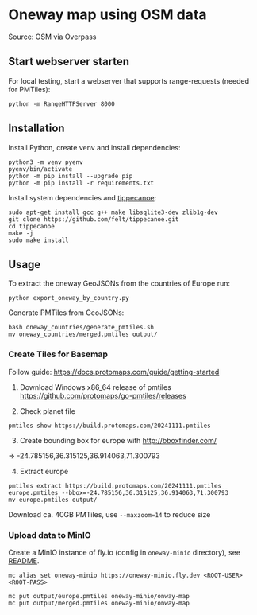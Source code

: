 Oneway map using OSM data
=========================

Source: OSM via Overpass


## Start webserver starten

For local testing, start a webserver that supports range-requests (needed for PMTiles):

```
python -m RangeHTTPServer 8000
```

## Installation

Install Python, create venv and install dependencies:

```
python3 -m venv pyenv
pyenv/bin/activate
python -m pip install --upgrade pip
python -m pip install -r requirements.txt
```

Install system dependencies and [tippecanoe](https://github.com/felt/tippecanoe):

```
sudo apt-get install gcc g++ make libsqlite3-dev zlib1g-dev
git clone https://github.com/felt/tippecanoe.git
cd tippecanoe
make -j
sudo make install
```

## Usage

To extract the oneway GeoJSONs from the countries of Europe run:

```
python export_oneway_by_country.py
```

Generate PMTiles from GeoJSONs:

```
bash oneway_countries/generate_pmtiles.sh
mv oneway_countries/merged.pmtiles output/
```

### Create Tiles for Basemap

Follow guide: https://docs.protomaps.com/guide/getting-started

1. Download Windows x86_64 release of pmtiles https://github.com/protomaps/go-pmtiles/releases

2. Check planet file

```
pmtiles show https://build.protomaps.com/20241111.pmtiles
```

3. Create bounding box for europe with http://bboxfinder.com/

=> -24.785156,36.315125,36.914063,71.300793

4. Extract europe

```
pmtiles extract https://build.protomaps.com/20241111.pmtiles europe.pmtiles --bbox=-24.785156,36.315125,36.914063,71.300793
mv europe.pmtiles output/
```

Download ca. 40GB PMTiles, use `--maxzoom=14` to reduce size

### Upload data to MinIO

Create a MinIO instance of fly.io (config in `oneway-minio` directory), see [README](https://github.com/ebp-group/oneway-map/blob/main/oneway-minio/README.md).

```
mc alias set oneway-minio https://oneway-minio.fly.dev <ROOT-USER> <ROOT-PASS>
```

```
mc put output/europe.pmtiles oneway-minio/onway-map
mc put output/merged.pmtiles oneway-minio/onway-map
```


